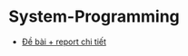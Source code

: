 # System-Programming
* [Đề bài + report chi tiết](https://docs.google.com/document/d/1JntLXk9C2EdpeWvihbScVHroDzajInBee-fEfgWlfSQ/edit?usp=sharing)
